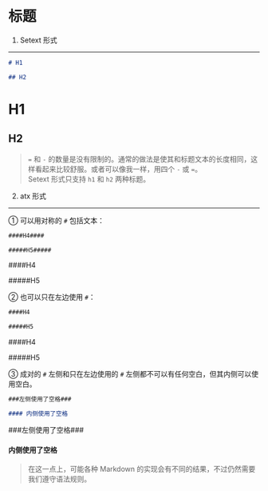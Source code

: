 # 标题

1. Setext 形式

---

```markdown
# H1

## H2
```

# H1

## H2

> `=` 和 `-` 的数量是没有限制的。通常的做法是使其和标题文本的长度相同，这样看起来比较舒服。或者可以像我一样，用四个 `-` 或 `=`。  
> Setext 形式只支持 `h1` 和 `h2` 两种标题。

2. atx 形式

---

① 可以用对称的 `#` 包括文本：

```markdown
####H4####

#####H5#####
```

####H4

#####H5

② 也可以只在左边使用 `#`：

```markdown
####H4

#####H5
```

####H4

#####H5

③ 成对的 `#` 左侧和只在左边使用的 `#` 左侧都不可以有任何空白，但其内侧可以使用空白。

```markdown
###左侧使用了空格###

#### 内侧使用了空格
```

###左侧使用了空格###

#### 内侧使用了空格

> 在这一点上，可能各种 Markdown 的实现会有不同的结果，不过仍然需要我们遵守语法规则。
